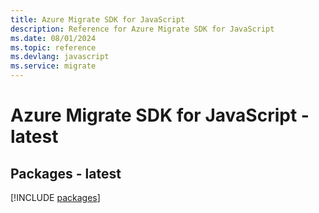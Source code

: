```yaml
---
title: Azure Migrate SDK for JavaScript
description: Reference for Azure Migrate SDK for JavaScript
ms.date: 08/01/2024
ms.topic: reference
ms.devlang: javascript
ms.service: migrate
---
```

# Azure Migrate SDK for JavaScript - latest
## Packages - latest
[!INCLUDE [packages](migrate-index.md)]